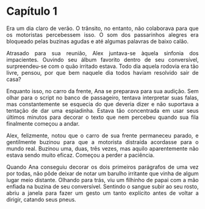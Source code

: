 # Capítulo 1

<p style="text-align: justify">Era um dia claro de verão. O trânsito, no entanto, não colaborava para que os motoristas percebessem isso. O som dos passarinhos alegres era bloqueado pelas buzinas agudas e até algumas palavras de baixo calão.</p>
<p style="text-align: justify">Atrasado para sua reunião, Alex juntava-se àquela sinfonia dos impacientes. Ouvindo seu álbum favorito dentro de seu conversível, surpreendeu-se com o quão irritado estava. Todo dia aquela rodovia era tão livre, pensou, por que bem naquele dia todos haviam resolvido sair de casa?</p>
<p style="text-align: justify">Enquanto isso, no carro da frente, Ana se preparava para sua audição. Sem olhar para o script no banco de passageiro, tentava interpretar suas falas, mas constantemente se esquecia do que deveria dizer e não suportava a tentação de dar uma espiadinha. Estava tão concentrada em usar seus últimos minutos para decorar o texto que nem percebeu quando sua fila finalmente começou a andar.</p>
<p style="text-align: justify">Alex, felizmente, notou que o carro de sua frente permaneceu parado, e gentilmente buzinou para que a motorista distraída acordasse para o mundo real. Buzinou uma, duas, três vezes, mas aquilo aparentemente não estava sendo muito eficaz. Começou a perder a paciência.</p>
<p style="text-align: justify">Quando Ana conseguiu decorar os dois primeiros parágrafos de uma vez por todas, não pôde deixar de notar um barulho irritante que vinha de algum lugar meio distante. Olhando para trás, viu um filhinho de papai com a mão enfiada na buzina de seu conversível. Sentindo o sangue subir ao seu rosto, abriu a janela para fazer um gesto um tanto explícito antes de voltar a dirigir, catando seus pneus. </p>